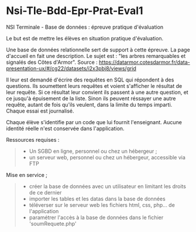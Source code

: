 # Nsi-Tle-Bdd-Epr-Prat-Eval1
NSI Terminale - Base de données : épreuve pratique d'évaluation

Le but est de mettre les élèves en situation pratique d'évaluation.

Une base de données relationnelle sert de support à cette épreuve.
La page d'accueil en fait une description.
Le sujet est : "les arbres remarquables et signalés des Côtes d'Armor".
Source : https://datarmor.cotesdarmor.fr/data-presentation-ux/#/cg22/datasets/i2x3pbj8/views/grid

Il leur est demandé d'écrire des requêtes en SQL qui répondent à des questions.
Ils soumettent leurs requêtes et voient s'afficher le résultat de leur requête.
Si ce résultat leur convient ils passent à une autre question, et ce jusqu'à épuisement de la liste.
Sinon ils peuvent réssayer une autre requête, autant de fois qu'ils veulent, dans la limite du temps imparti.
Chaque essai est journalisé.

Chaque élève s'identifie par un code que lui fournit l'enseignant.
Aucune identité réelle n'est conservée dans l'application.

Ressources requises :
> * Un SGBD en ligne, personnel ou chez un hébergeur ;
> * un serveur web, personnel ou chez un hébergeur, accessible via FTP

Mise en service ;
> * créer la base de données avec un utilisateur en limitant les droits de ce dernier
> * importer les tables et les datas dans la base de données
> * téléverser sur le serveur web les fichiers html, css, php... de l'application
> * paramétrer l'accès à la base de données dans le fichier 'soumRequete.php'
